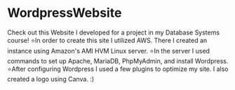 # WordpressWebsite
Check out this Website I developed for a project in my Database Systems course! 
⭐️In order to create this site I utilized AWS. There I created an instance using Amazon's AMI HVM Linux server.
⭐️In the server I used commands to set up Apache, MariaDB, PhpMyAdmin, and install Wordpress.
⭐️After configuring Wordpress I used a few plugins to optimize my site. I also created a logo using Canva. :)
